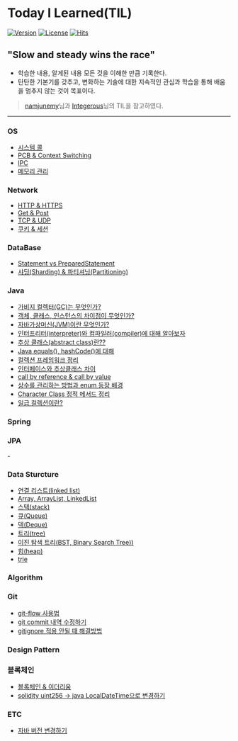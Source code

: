 # Today I Learned(TIL)
[![Version](https://img.shields.io/badge/version-2020.04.16-red.svg)](./CHANGELOG)  [![License](https://img.shields.io/github/license/mashape/apistatus.svg)](./LICENSE)  [![Hits](https://hits.seeyoufarm.com/api/count/incr/badge.svg?url=https://github.com/hanull/TIL)](https://hits.seeyoufarm.com/)

## "Slow and steady wins the race"
- 학습한 내용, 알게된 내용 모든 것을 이해한 만큼 기록한다.
- 탄탄한 기본기를 갖추고, 변화하는 기술에 대한 지속적인 관심과 학습을 통해 배움을 멈추지 않는 것이 목표이다.

> [namjunemy](https://github.com/namjunemy/TIL)님과 [Integerous](https://github.com/Integerous/TIL)님의 TIL을 참고하였다.

<hr>

### OS
- [시스템 콜](https://github.com/hanull/TIL/blob/master/Operating%20System/%EC%8B%9C%EC%8A%A4%ED%85%9C%EC%BD%9C.md)
- [PCB & Context Switching](https://github.com/hanull/TIL/blob/master/Operating%20System/PCB%20%26%20Context%20Switching.md)
- [IPC](https://github.com/hanull/TIL/blob/master/Operating%20System/IPC.md)
- [메모리 관리]()

### Network
- [HTTP & HTTPS](https://github.com/hanull/TIL/blob/master/Network/http%20%26%20https.md)
- [Get & Post](https://github.com/hanull/TIL/blob/master/Network/Get%26Post.md)
- [TCP & UDP](https://github.com/hanull/TIL/blob/master/Network/TCP%26UDP.md)
- [쿠키 & 세션](https://github.com/hanull/TIL/blob/master/Network/%EC%BF%A0%ED%82%A4%20%26%20%EC%84%B8%EC%85%98.md)

### DataBase
- [Statement vs PreparedStatement](https://github.com/hanull/TIL/blob/master/Database/Statement%20vs%20PreparedStatement.md)
- [샤딩(Sharding) & 파티셔닝(Partitioning)](https://github.com/hanull/TIL/blob/master/Database/%EC%83%A4%EB%94%A9%20%26%20%ED%8C%8C%ED%8B%B0%EC%85%94%EB%8B%9D.md)

### Java
- [가비지 컬렉터(GC)는 무엇인가?](https://github.com/hanull/TIL/blob/master/Java/garbage-collector.md)
- [객체, 클래스, 인스턴스의 차이점이 무엇인가?](https://github.com/hanull/TIL/blob/master/Java/Object-Class-Instance.md)
- [자바가상머신(JVM)이란 무엇인가?](https://github.com/hanull/TIL/blob/master/Java/jvm.md)
- [인터프리터(interpreter)와 컴파일러(compiler)에 대해 알아보자](https://github.com/hanull/TIL/blob/master/Java/compiler-interpreter.md)
- [추상 클래스(abstract class)란??](https://github.com/hanull/TIL/blob/master/Java/abstract-class.md)
- [Java equals(),  hashCode()에 대해](https://github.com/hanull/TIL/blob/master/Java/equals-hashcode.md)
- [컬렉션 프레임워크 정리](https://github.com/hanull/TIL/blob/master/Java/%EC%BB%AC%EB%A0%89%EC%85%98%20%ED%94%84%EB%A0%88%EC%9E%84%EC%9B%8C%ED%81%AC.md)
- [인터페이스와 추상클래스 차이](https://github.com/hanull/TIL/blob/master/Java/%EC%9D%B8%ED%84%B0%ED%8E%98%EC%9D%B4%EC%8A%A4%EC%99%80%20%EC%B6%94%EC%83%81%ED%81%B4%EB%9E%98%EC%8A%A4%EC%9D%98%20%EC%B0%A8%EC%9D%B4.md)
- [call by reference & call by value](https://github.com/hanull/TIL/blob/master/Java/Call%20by%20Reference%EC%99%80%20Call%20by%20Value%20%EC%B0%A8%EC%9D%B4.md)
- [상수를 관리하는 방법과 enum 등장 배경](https://github.com/hanull/TIL/blob/master/Java/%EC%83%81%EC%88%98%EB%A5%BC%20%EA%B4%80%EB%A6%AC%ED%95%98%EB%8A%94%20%EB%B0%A9%EB%B2%95%EA%B3%BC%20enum%20%EB%93%B1%EC%9E%A5%20%EB%B0%B0%EA%B2%BD.md)
- [Character Class 정적 메서드 정리](https://github.com/hanull/TIL/blob/master/Java/Character%20%ED%81%B4%EB%9E%98%EC%8A%A4%20%EC%A0%95%EC%A0%81%20%EB%A9%94%EC%84%9C%EB%93%9C.md)
- [일급 컬렉션이란?](https://github.com/hanull/TIL/blob/master/Java/%EC%9D%BC%EA%B8%89%20%EC%BB%AC%EB%A0%89%EC%85%98%EC%9D%B4%EB%9E%80.md)

### Spring

### JPA
-[](https://github.com/hanull/TIL/blob/master/JPA/JPA%20%EC%97%B0%EA%B4%80%20%EA%B4%80%EA%B3%84%20%EB%A7%A4%ED%95%91.md)

### Data Sturcture
- [연결 리스트(linked list)](https://github.com/hanull/TIL/blob/master/DataStructure/linked-list.md)
- [Array, ArrayList, LinkedList](https://github.com/hanull/TIL/blob/master/DataStructure/Array-ArrayList-LinkedList.md)
- [스택(stack)](https://github.com/hanull/TIL/blob/master/DataStructure/stack.md)
- [큐(Queue)](https://github.com/hanull/TIL/blob/master/DataStructure/Queue.md)
- [덱(Deque)](https://github.com/hanull/TIL/blob/master/DataStructure/deque.md)
- [트리(tree)](https://github.com/hanull/TIL/blob/master/DataStructure/tree.md)
- [이진 탐색 트리(BST, Binary Search Tree))](https://github.com/hanull/TIL/blob/master/DataStructure/BST.md)
- [힙(heap)](https://github.com/hanull/TIL/blob/master/DataStructure/heap.md)
- [trie](https://github.com/hanull/TIL/blob/master/DataStructure/trie.md)


### Algorithm

### Git
- [git-flow 사용법](https://github.com/hanull/TIL/blob/master/git/git-flow%20%EC%82%AC%EC%9A%A9%EB%B2%95.md)
- [git commit 내역 수정하기](https://github.com/hanull/TIL/blob/master/git/git%20commit%20%EB%82%B4%EC%97%AD%20%EC%88%98%EC%A0%95%ED%95%98%EA%B8%B0.md)
- [gitignore 적용 안될 때 해결방법](https://github.com/hanull/TIL/blob/master/git/gitignore%20%EC%A0%81%EC%9A%A9%EC%9D%B4%20%EC%95%88%EB%90%A0%20%EB%95%8C.md)


### Design Pattern


### 블록체인
- [블록체인 & 이더리움](https://github.com/hanull/TIL/blob/master/blockchain/%EB%B8%94%EB%A1%9D%EC%B2%B4%EC%9D%B8%20%26%20%EC%9D%B4%EB%8D%94%EB%A6%AC%EC%9B%80.md)
- [solidity uint256 -> java LocalDateTime으로 변경하기](https://github.com/hanull/TIL/blob/master/blockchain/solidity%20uint%20%ED%83%80%EC%9E%85%EC%9D%84%20java%20LocalDateTime%EC%9C%BC%EB%A1%9C%20%EB%B3%80%EA%B2%BD.md)
### ETC
- [자바 버전 변경하기](https://github.com/hanull/TIL/blob/master/ETC/%EC%9E%90%EB%B0%94%20%EB%B2%84%EC%A0%84%20%EB%B3%80%EA%B2%BD%ED%95%98%EA%B8%B0.md)